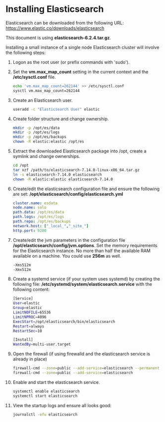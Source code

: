 # Installing Elasticsearch

Elasticsearch can be downloaded from the following URL:
https://www.elastic.co/downloads/elasticsearch

This document is using __elasticsearch-6.2.4.tar.gz__.

Installing a small instance of a single node Elasticsearch cluster will involve the following steps:

1. Logon as the root user (or prefix commands with 'sudo').
1. Set the __vm.max_map_count__ setting in the current context and the __/etc/sysctl.conf__ file.

    ```bash
    echo 'vm.max_map_count=262144' >> /etc/sysctl.conf
    sysctl vm.max_map_count=262144
    ```
1. Create an Elasticsearch user.

    ```bash
    useradd -c "Elasticsearch User" elastic
    ```
1. Create folder structure and change ownership.

    ```bash
    mkdir -p /opt/es/data
    mkdir -p /opt/es/logs
    mkdir -p /opt/es/backups
    chown -R elastic:elastic /opt/es
    ```
1. Extract the downloaded Elasticsearch package into /opt, create a symlink and change ownerships.

    ```bash
    cd /opt
    tar xzf /path/to/elasticsearch-7.14.0-linux-x86_64.tar.gz
    ln -s elasticsearch-7.14.0 elasticsearch
    chown -R elastic:elastic elasticsearch-7.14.0
    ```
1. Create/edit the elasticsearch configuration file and ensure the following are set: __/opt/elasticsearch/config/elasticsearch.yml__

    ```yaml
    cluster.name: esdata
    node.name: solo
    path.data: /opt/es/data
    path.logs: /opt/es/logs
    path.repo: /opt/es/backups
    network.host: ["_local_","_site_"]
    http.port: 9200
    ```
1. Create/edit the jvm parameters in the configuration file __/opt/elasticsearch/config/jvm.options__.
Set the memory requirements for the Elasticsearch instance. No more than half the available RAM available on a machine. You could use __256m__ as well.

    ```bash
    -Xms512m
    -Xmx512m
    ```
1. Create a systemd service (if your system uses systemd) by creating the following file: __/etc/systemd/system/elasticsearch.service__ with the following content:

    ```bash
    [Service]
    User=elastic
    Group=elastic
    LimitNOFILE=65536
    LimitNPROC=4096
    ExecStart=/opt/elasticsearch/bin/elasticsearch
    Restart=always
    RestartSec=10

    [Install]
    WantedBy=multi-user.target
    ```
1. Open the firewall (if using firewalld and the elasticsearch service is already in place)

    ```bash
    firewall-cmd --zone=public --add-service=elasticsearch --permanent
    firewall-cmd --zone=public --add-service=elasticsearch
    ```
1. Enable and start the elasticsearch service.

    ```bash
    systemctl enable elasticsearch
    systemctl start elasticsearch
    ```
1. View the startup logs and ensure all looks good:

    ```bash
    journalctl -efu elasticsearch
    ```
